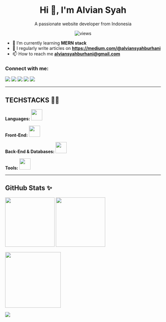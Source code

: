 <h1 align="center">Hi 👋, I'm Alvian Syah</h1>
<p align="center">A passionate website developer from Indonesia</p>


<p align="center">
<img src="https://komarev.com/ghpvc/?username=alviansyahburhani&label=Profile%20views&color=0e75b6&style=flat" alt="views"/>
</p>


- 🌱 I’m currently learning **MERN stack**
- 📝 I regularly write articles on **https://medium.com/@alviansyahburhani**
- 📫 How to reach me **alviansyahburhani@gmail.com**


### Connect with me:
<p>
<a href="mailto:alviansyahburhani@gmail.com"><img src="https://img.shields.io/badge/Gmail-D14836?logo=gmail&logoColor=white"/></a>
<a href="#"><img src="https://img.shields.io/badge/LinkedIn-0A66C2?logo=linkedin&logoColor=white"/></a>
<a href="https://medium.com/@alviansyahburhani"><img src="https://img.shields.io/badge/Medium-12100E?logo=medium&logoColor=white"/></a>
<a href="#"><img src="https://img.shields.io/badge/YouTube-FF0000?logo=youtube&logoColor=white"/></a>
<a href="#"><img src="https://img.shields.io/badge/Instagram-E4405F?logo=instagram&logoColor=white"/></a>
</p>


---


## TECHSTACKS 🧙‍♂️


**Languages:**
<img src="https://skillicons.dev/icons?i=c,js,ts,py,php" height="36"/>


**Front‑End:**
<img src="https://skillicons.dev/icons?i=html,css,js,ts,react,nextjs,tailwind,bootstrap,wordpress" height="36"/>


**Back‑End & Databases:**
<img src="https://skillicons.dev/icons?i=nodejs,express,postgres,mysql,mongodb,firebase,supabase" height="36"/>


**Tools:**
<img src="https://skillicons.dev/icons?i=git,github,postman,vscode,androidstudio,figma,vercel,netlify" height="36"/>


---


## GitHub Stats ✨


<p>
<img src="https://github-readme-stats.vercel.app/api?username=alviansyahburhani&show_icons=true&locale=en" height="160"/>
<img src="https://github-readme-stats.vercel.app/api/top-langs?username=alviansyahburhani&show_icons=true&locale=en&layout=compact" height="160"/>
</p>


<p>
<img src="https://github-readme-streak-stats.herokuapp.com/?user=alviansyahburhani" height="180"/>
</p>


<!-- Trophies (opsional) -->
<p>
<img src="https://github-profile-trophy.vercel.app/?username=alviansyahburhani&theme=onedark&row=1&column=6"/>
</p>


<!-- Wakatime (opsional) -->
<!--
<p>
<img src="https://github-readme-stats.vercel.app/api/wakatime?username=YOUR_WAKATIME&layout=compact" height="260"/>
</p>
-->
